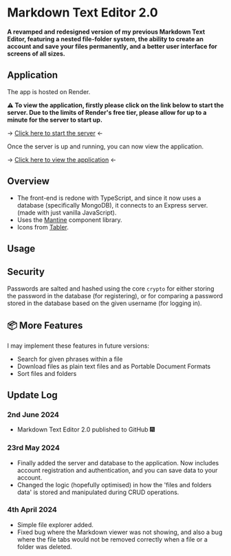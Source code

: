 # Markdown Text Editor 2.0

**A revamped and redesigned version of my previous Markdown Text Editor, featuring a nested file-folder system, the ability to create an account and save your files permanently, and a better user interface for screens of all sizes.**

## Application

The app is hosted on Render.

**:warning: To view the application, firstly please click on the link below to start the server. Due to the limits of Render's free tier, please allow for up to a minute for the server to start up.**

 -> [Click here to start the server](https://mte2-backend.onrender.com) <-

Once the server is up and running, you can now view the application.

 -> [Click here to view the application](https://markdown-text-editor-2-0.onrender.com/) <-

## Overview

- The front-end is redone with TypeScript, and since it now uses a database (specifically MongoDB), it connects to an Express server. (made with just vanilla JavaScript).
- Uses the [Mantine](https://mantine.dev/) component library.
- Icons from [Tabler](https://tabler.io/icons).

## Usage

## Security

Passwords are salted and hashed using the core `crypto` for either storing the password in the database (for registering), or for comparing a password stored in the database based on the given username (for logging in).

## :package: More Features

I may implement these features in future versions:

- Search for given phrases within a file
- Download files as plain text files and as Portable Document Formats
- Sort files and folders

## Update Log

### 2nd June 2024

- Markdown Text Editor 2.0 published to GitHub :fireworks:

### 23rd May 2024

- Finally added the server and database to the application. Now includes account registration and authentication, and you can save data to your account.
- Changed the logic (hopefully optimised) in how the 'files and folders data' is stored and manipulated during CRUD operations.

### 4th April 2024

- Simple file explorer added.
- Fixed bug where the Markdown viewer was not showing, and also a bug where the file tabs would not be removed correctly when a file or a folder was deleted.
